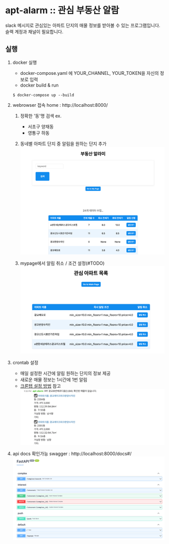 # apt-alarm :: 관심 부동산 알람

slack 메시지로 관심있는 아파트 단지의 매물 정보를 받아볼 수 있는 프로그램입니다.
슬랙 계정과 채널이 필요합니다.

## 실행

1. docker 실행
   - docker-compose.yaml 에 YOUR_CHANNEL, YOUR_TOKEN을 자신의 정보로 입력
   - docker build & run
   ```
   $ docker-compose up --build
   ```
2. webrowser 접속
   home : http://localhost:8000/

   1. 정확한 '동'명 검색
      ex.
      - 서초구 양재동
      - 영통구 하동
   2. 동네별 아파트 단지 중 알림을 원하는 단지 추가
      ![](documents/img/home.png)

   3. mypage에서 알림 취소 / 조건 설정(#TODO)
      ![](documents/img/mypage.png)

3. crontab 설정

   - 매일 설정한 시간에 알림 원하는 단지의 정보 제공
   - 새로운 매물 정보는 1시간에 1번 알림
   - [크론탭 설정 방법](documents/crontab.md) 참고
     ![](documents/img/slack.png)

4. api docs 확인가능
   swagger : http://localhost:8000/docs#/
   ![](documents/img/swagger.png)
